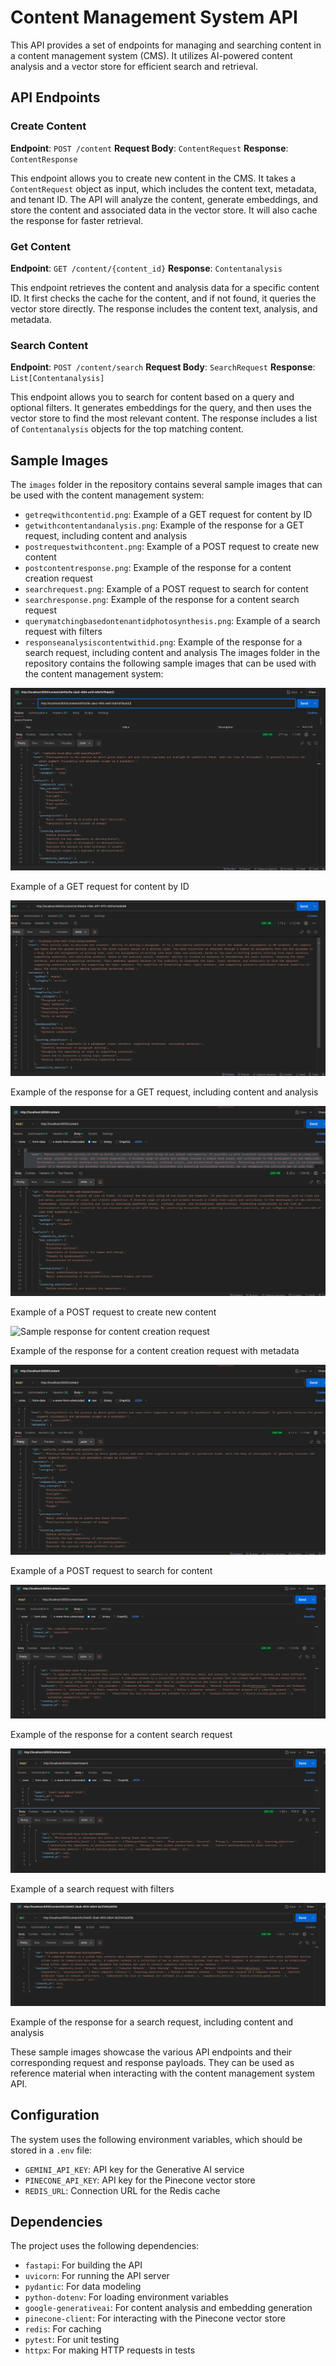 # Content Management System API

This API provides a set of endpoints for managing and searching content in a content management system (CMS). It utilizes AI-powered content analysis and a vector store for efficient search and retrieval.

## API Endpoints

### Create Content
**Endpoint**: `POST /content`
**Request Body**: `ContentRequest`
**Response**: `ContentResponse`

This endpoint allows you to create new content in the CMS. It takes a `ContentRequest` object as input, which includes the content text, metadata, and tenant ID. The API will analyze the content, generate embeddings, and store the content and associated data in the vector store. It will also cache the response for faster retrieval.

### Get Content
**Endpoint**: `GET /content/{content_id}`
**Response**: `Contentanalysis`

This endpoint retrieves the content and analysis data for a specific content ID. It first checks the cache for the content, and if not found, it queries the vector store directly. The response includes the content text, analysis, and metadata.

### Search Content
**Endpoint**: `POST /content/search`
**Request Body**: `SearchRequest`
**Response**: `List[Contentanalysis]`

This endpoint allows you to search for content based on a query and optional filters. It generates embeddings for the query, and then uses the vector store to find the most relevant content. The response includes a list of `Contentanalysis` objects for the top matching content.

## Sample Images

The `images` folder in the repository contains several sample images that can be used with the content management system:

- `getreqwithcontentid.png`: Example of a GET request for content by ID
- `getwithcontentandanalysis.png`: Example of the response for a GET request, including content and analysis
- `postrequestwithcontent.png`: Example of a POST request to create new content
- `postcontentresponse.png`: Example of the response for a content creation request
- `searchrequest.png`: Example of a POST request to search for content
- `searchresponse.png`: Example of the response for a content search request
- `querymatchingbasedontenantidphotosynthesis.png`: Example of a search request with filters
- `responseanalysiscontentwithid.png`: Example of the response for a search request, including content and analysis
The images folder in the repository contains the following sample images that can be used with the content management system:

![Sample GET request for content by ID](images/getrequestwithcontentid.png)

Example of a GET request for content by ID

![Sample response for GET request, including content and analysis](images/getwithcontentandanalysis.png)

Example of the response for a GET request, including content and analysis

![Sample POST request to create new content](images/postcontent.png)

Example of a POST request to create new content

![Sample response for content creation request](images/postcontentwithmetadata.png)

Example of the response for a content creation request with metadata

![Sample POST request to search for content](images/postcontent2.png)

Example of a POST request to search for content

![Sample response for content search request](images/querymatchingbasedontenantidcomputernetwork.png)

Example of the response for a content search request

![Sample search request with filters](images/querymatchingbasedontenantidphotosynthesis.png)

Example of a search request with filters

![Sample response for search request, including content and analysis](images/responseanalysiscontentwithid.png)

Example of the response for a search request, including content and analysis

These sample images showcase the various API endpoints and their corresponding request and response payloads. They can be used as reference material when interacting with the content management system API.
## Configuration

The system uses the following environment variables, which should be stored in a `.env` file:

- `GEMINI_API_KEY`: API key for the Generative AI service
- `PINECONE_API_KEY`: API key for the Pinecone vector store
- `REDIS_URL`: Connection URL for the Redis cache

## Dependencies

The project uses the following dependencies:

- `fastapi`: For building the API
- `uvicorn`: For running the API server
- `pydantic`: For data modeling
- `python-dotenv`: For loading environment variables
- `google-generativeai`: For content analysis and embedding generation
- `pinecone-client`: For interacting with the Pinecone vector store
- `redis`: For caching
- `pytest`: For unit testing
- `httpx`: For making HTTP requests in tests

